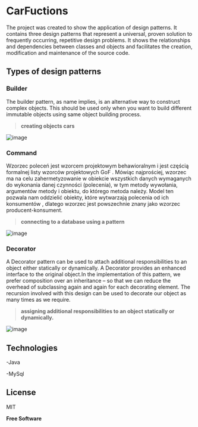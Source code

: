 # CarFuctions
The project was created to show the application of design patterns. It contains three design patterns that represent a universal, proven solution to frequently occurring, repetitive design problems. It shows the relationships and dependencies between classes and objects and facilitates the creation, modification and maintenance of the source code.

## Types of design patterns

###  Builder
The builder pattern, as name implies, is an alternative way to construct complex objects. This should be used only when you want to build different immutable objects using same object building process.

>**creating objects cars**

![image](https://user-images.githubusercontent.com/43965599/119951702-89a49480-bf9c-11eb-903d-e42041db40cd.png)


### Command
Wzorzec poleceń jest wzorcem projektowym behawioralnym i jest częścią formalnej listy wzorców projektowych GoF . Mówiąc najprościej, wzorzec ma na celu  zahermetyzowanie w obiekcie wszystkich danych wymaganych do wykonania danej czynności (polecenia), w tym metody wywołania, argumentów metody i obiektu, do którego metoda należy.
Model ten pozwala nam oddzielić obiekty, które wytwarzają polecenia od ich konsumentów , dlatego wzorzec jest powszechnie znany jako wzorzec producent-konsument.

>**connecting to a database using a pattern**

![image](https://user-images.githubusercontent.com/43965599/119952392-3e3eb600-bf9d-11eb-9a8c-6b3091a5b995.png)


### Decorator
A Decorator pattern can be used to attach additional responsibilities to an object either statically or dynamically. A Decorator provides an enhanced interface to the original object.In the implementation of this pattern, we prefer composition over an inheritance – so that we can reduce the overhead of subclassing again and again for each decorating element. The recursion involved with this design can be used to decorate our object as many times as we require.

>**assigning additional responsibilities to an object statically or dynamically.**

![image](https://user-images.githubusercontent.com/43965599/119952907-c1f8a280-bf9d-11eb-97ce-79bafb8d79b8.png)



## Technologies
-Java

-MySql


License
----

MIT


**Free Software**
